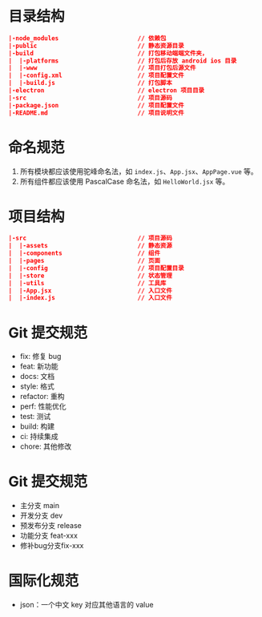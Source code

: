 # 目录结构

```json
|-node_modules                      // 依赖包
|-public                            // 静态资源目录
|-build                             // 打包移动端端文件夹，
|  |-platforms                      // 打包后存放 android ios 目录
|  |-www                            // 项目打包后源文件
|  |-config.xml                     // 项目配置文件
|  |-build.js                       // 打包脚本
|-electron                          // electron 项目目录
|-src                               // 项目源码
|-package.json                      // 项目配置文件
|-README.md                         // 项目说明文件
```

# 命名规范

1. 所有模块都应该使用驼峰命名法，如 `index.js`、`App.jsx`、`AppPage.vue` 等。
2. 所有组件都应该使用 PascalCase 命名法，如 `HelloWorld.jsx` 等。

# 项目结构

```json
|-src                               // 项目源码
|  |-assets                         // 静态资源
|  |-components                     // 组件
|  |-pages                          // 页面
|  |-config                         // 项目配置目录
|  |-store                          // 状态管理
|  |-utils                          // 工具库
|  |-App.jsx                        // 入口文件
|  |-index.js                       // 入口文件
```

# Git 提交规范

-   fix: 修复 bug
-   feat: 新功能
-   docs: 文档
-   style: 格式
-   refactor: 重构
-   perf: 性能优化
-   test: 测试
-   build: 构建
-   ci: 持续集成
-   chore: 其他修改

# Git 提交规范

-   主分支 main
-   开发分支 dev
-   预发布分支 release
-   功能分支 feat-xxx
-   修补bug分支fix-xxx

# 国际化规范

-   json：一个中文 key 对应其他语言的 value
